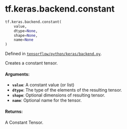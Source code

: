 <div itemscope itemtype="http://developers.google.com/ReferenceObject">
<meta itemprop="name" content="tf.keras.backend.constant" />
<meta itemprop="path" content="Stable" />
</div>

# tf.keras.backend.constant

``` python
tf.keras.backend.constant(
    value,
    dtype=None,
    shape=None,
    name=None
)
```



Defined in [`tensorflow/python/keras/backend.py`](https://www.tensorflow.org/code/tensorflow/python/keras/backend.py).

Creates a constant tensor.

#### Arguments:

* <b>`value`</b>: A constant value (or list)
* <b>`dtype`</b>: The type of the elements of the resulting tensor.
* <b>`shape`</b>: Optional dimensions of resulting tensor.
* <b>`name`</b>: Optional name for the tensor.


#### Returns:

A Constant Tensor.